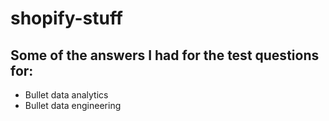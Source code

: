 # shopify-stuff

## Some of the answers I had for the test questions for:
* Bullet data analytics
* Bullet data engineering

